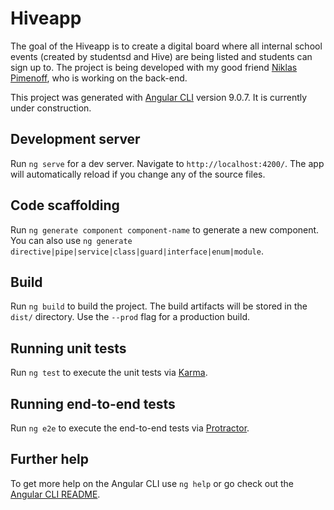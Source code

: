 # Hiveapp

The goal of the Hiveapp is to create a digital board where all internal school events (created by studentsd and Hive) are being listed and students can sign up to. The project is being developed with my good friend [Niklas Pimenoff](https://github.com/nikunicke), who is working on the back-end. 

This project was generated with [Angular CLI](https://github.com/angular/angular-cli) version 9.0.7.
It is currently under construction. 


## Development server

Run `ng serve` for a dev server. Navigate to `http://localhost:4200/`. The app will automatically reload if you change any of the source files.

## Code scaffolding

Run `ng generate component component-name` to generate a new component. You can also use `ng generate directive|pipe|service|class|guard|interface|enum|module`.

## Build

Run `ng build` to build the project. The build artifacts will be stored in the `dist/` directory. Use the `--prod` flag for a production build.

## Running unit tests

Run `ng test` to execute the unit tests via [Karma](https://karma-runner.github.io).

## Running end-to-end tests

Run `ng e2e` to execute the end-to-end tests via [Protractor](http://www.protractortest.org/).

## Further help

To get more help on the Angular CLI use `ng help` or go check out the [Angular CLI README](https://github.com/angular/angular-cli/blob/master/README.md).

